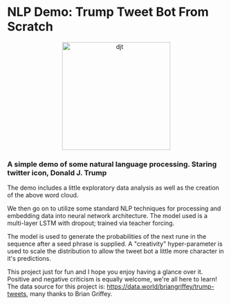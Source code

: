 # NLP Demo: Trump Tweet Bot From Scratch

<p align="center">
<img align="center" src="https://raw.githubusercontent.com/EdenTrainor/NLP-Trump-Tweet-Bot/master/resources/trump_wordcloud.PNG" alt="djt" width="250" height="250">
</p>

### A simple demo of some natural language processing. Staring twitter icon, Donald J. Trump


The demo includes a little exploratory data analysis as well as the creation of the above word cloud. 

We then go on to utilize some standard NLP techniques for processing and embedding data into neural network architecture.
The model used is a multi-layer LSTM with dropout; trained via teacher forcing.

The model is used to generate the probabilities of the next rune in the sequence after a seed phrase is supplied.
A "creativity" hyper-parameter is used to scale the distribution to allow the tweet bot a little more character in it's predictions.

This project  just for fun and I hope you enjoy having a glance over it. Positive and negative criticism is equally welcome, we're all here to learn!
The data source for this project is: https://data.world/briangriffey/trump-tweets, many thanks to Brian Griffey.
